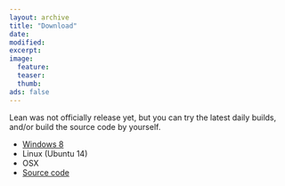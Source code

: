 ```yaml
---
layout: archive
title: "Download"
date:
modified:
excerpt:
image:
  feature:
  teaser:
  thumb:
ads: false
---
```


Lean was not officially release yet, but you can try the latest daily
builds, and/or build the source code by yourself.

- [Windows 8](https://github.com/leanprover/bin/blob/master/lean-0.2.0-windows.zip?raw=true)
- Linux (Ubuntu 14)
- OSX
- [Source code](http://github.com/leanprover/lean/archive/master.zip)
